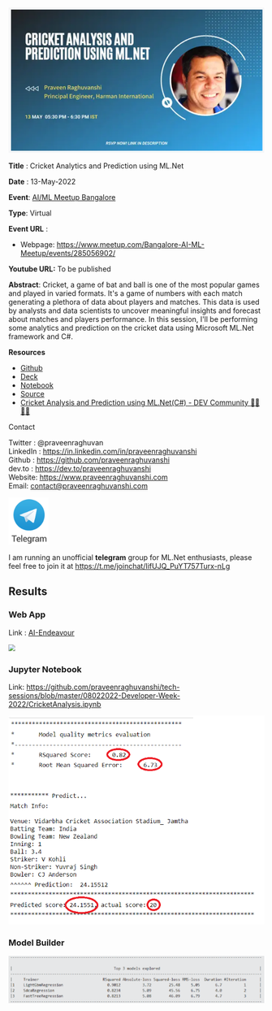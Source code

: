 <img src="assets\ai-ml-session-banner.png" alt="Developer Week" style="zoom:80%;" />



**Title** : Cricket Analytics and Prediction using ML.Net

**Date** : 13-May-2022

**Event**: [AI/ML Meetup Bangalore](https://www.meetup.com/Bangalore-AI-ML-Meetup/events/285056902/)

**Type**: Virtual

**Event URL** :

- Webpage: https://www.meetup.com/Bangalore-AI-ML-Meetup/events/285056902/

**Youtube URL:** To be published

**Abstract**: Cricket, a game of bat and ball is one of the most popular games and played in varied formats. It's a game of numbers with each match generating a plethora of data about players and matches. This data is used by analysts and data scientists to uncover meaningful insights and forecast about matches and players performance. In this session, I'll be performing some analytics and prediction on the cricket data using Microsoft ML.Net framework and C#.

**Resources**

- [Github](https://github.com/praveenraghuvanshi/tech-sessions/tree/master/13052022-AI-ML-Bangalore-Meetup)
- [Deck](cricket-analytics.pdf)
- [Notebook](CricketAnalysis.ipynb)
- [Source](src/SportAnalytics)
- [Cricket Analysis and Prediction using ML.Net(C#) - DEV Community 👩‍💻👨‍💻](https://dev.to/praveenraghuvanshi/cricket-analysis-and-prediction-using-mlnetc-56od)

Contact

Twitter : @praveenraghuvan\
LinkedIn : https://in.linkedin.com/in/praveenraghuvanshi \
Github : https://github.com/praveenraghuvanshi \
dev.to : https://dev.to/praveenraghuvanshi \
Website: https://www.praveenraghuvanshi.com \
Email: contact@praveenraghuvanshi.com 

<img src="assets\telegram-logo.png" style="zoom:20%;" />

I am running an unofficial **telegram** group for ML.Net enthusiasts, please feel free to join it at https://t.me/joinchat/IifUJQ_PuYT757Turx-nLg

## Results

### Web App

 Link : [AI-Endeavour ](https://aiendeavour.azurewebsites.net/home)



<img src="assets\cricket-prediction.gif" style="zoom:80%;" />



### Jupyter Notebook

Link: https://github.com/praveenraghuvanshi/tech-sessions/blob/master/08022022-Developer-Week-2022/CricketAnalysis.ipynb

<img src="assets\metrics-prediction.png" alt="metrics-prediction" style="zoom:80%;" />



### Model Builder

<img src="assets\ml-builder-metrics.png" style="zoom:80%;" />

